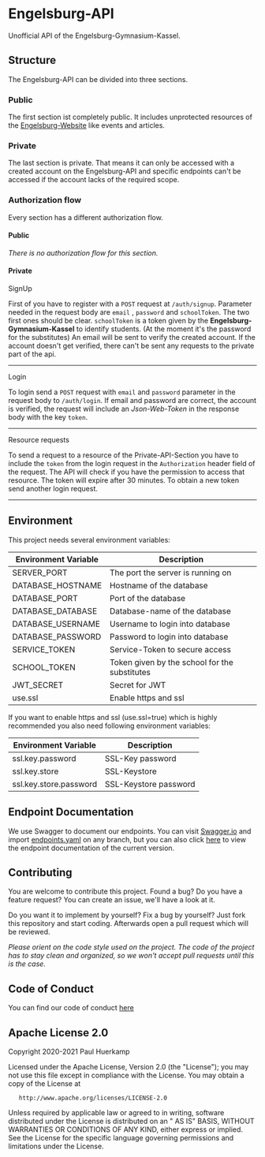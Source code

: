# Engelsburg-API

Unofficial API of the Engelsburg-Gymnasium-Kassel.

## Structure

The Engelsburg-API can be divided into three sections.

### Public

The first section ist completely public. It includes unprotected resources of
the [Engelsburg-Website](https://engelsburg.smmp.de) like events and articles.

### Private

The last section is private. That means it can only be accessed with a created account on the Engelsburg-API and
specific endpoints can't be accessed if the account lacks of the required scope.

### Authorization flow

Every section has a different authorization flow.

#### Public

*There is no authorization flow for this section.*

#### Private

SignUp

First of you have to register with a `POST` request at `/auth/signup`. Parameter needed in the request body are `email`
, `password` and `schoolToken`. The two first ones should be clear. `schoolToken` is a token given by the
**Engelsburg-Gymnasium-Kassel** to identify students. (At the moment it's the password for the substitutes)
An email will be sent to verify the created account. If the account doesn't get verified, there can't be sent any
requests to the private part of the api.

---

Login

To login send a `POST` request with `email` and `password` parameter in the request body to `/auth/login`. If email and
password are correct, the account is verified, the request will include an *Json-Web-Token* in the response body with
the key `token`.

---

Resource requests

To send a request to a resource of the Private-API-Section you have to include the `token` from the login request in
the `Authorization` header field of the request. The API will check if you have the permission to access that resource.
The token will expire after 30 minutes. To obtain a new token send another login request.

---

## Environment

This project needs several environment variables:

| Environment Variable| Description                            |
|---------------------|----------------------------------------|
| SERVER_PORT         | The port the server is running on      |
| DATABASE_HOSTNAME   | Hostname of the database               | 
| DATABASE_PORT       | Port of the database                   |
| DATABASE_DATABASE   | Database-name of the database          |
| DATABASE_USERNAME   | Username to login into database        |
| DATABASE_PASSWORD   | Password to login into database        |
| SERVICE_TOKEN       | Service-Token to secure access         |
| SCHOOL_TOKEN        | Token given by the school for the substitutes|
| JWT_SECRET          | Secret for JWT                         |
| use.ssl             | Enable https and ssl                   |

If you want to enable https and ssl (use.ssl=true) which is highly recommended you also need following environment
variables:

| Environment Variable   | Description                            |
|------------------------|----------------------------------------|
| ssl.key.password       | SSL-Key password                       |
| ssl.key.store          | SSL-Keystore                           | 
| ssl.key.store.password | SSL-Keystore password                  |

## Endpoint Documentation

We use Swagger to document our endpoints. You can visit [Swagger.io](https://editor.swagger.io/) and
import [endpoints.yaml](.docs/endpoints.yaml) on any branch, but you can also
click [here](https://editor.swagger.io/?url=https://raw.githubusercontent.com/engelsburg/engelsburg-api/master/.docs/endpoints.yaml)
to view the endpoint documentation of the current version.

## Contributing

You are welcome to contribute this project. Found a bug? Do you have a feature request? You can create an issue, we'll
have a look at it.

Do you want it to implement by yourself? Fix a bug by yourself? Just fork this repository and start coding. Afterwards
open a pull request which will be reviewed.

*Please orient on the code style used on the project. The code of the project has to stay clean and organized, so we
won't accept pull requests until this is the case.*

## Code of Conduct

You can find our code of conduct [here](.docs/CODE_OF_CONDUCT.md)

## Apache License 2.0

Copyright 2020-2021 Paul Huerkamp

Licensed under the Apache License, Version 2.0 (the "License"); you may not use this file except in compliance with the
License. You may obtain a copy of the License at

       http://www.apache.org/licenses/LICENSE-2.0

Unless required by applicable law or agreed to in writing, software distributed under the License is distributed on an "
AS IS" BASIS, WITHOUT WARRANTIES OR CONDITIONS OF ANY KIND, either express or implied. See the License for the specific
language governing permissions and limitations under the License.

